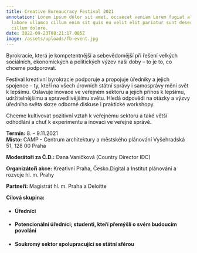 ```yaml
---
title: Creative Bureaucracy Festival 2021
annotation: Lorem ipsum dolor sit amet, occaecat veniam Lorem fugiat aliqua
  labore ullamco cillum enim sit quis eu velit elit pariatur sunt deserunt ut
  cillum dolore.
date: 2022-09-23T08:21:17.085Z
image: /assets/uploads/fb-event.jpg
---
```

<!--StartFragment-->

Byrokracie, která je kompetentnější a sebevědomější při řešení velkých sociálních, ekonomických a politických výzev naší doby – to je to, co chceme podporovat.

Festival kreativní byrokracie podporuje a propojuje úředníky a jejich spojence – ty, kteří na všech úrovních státní správy i samosprávy mění svět k lepšímu. Oslavuje inovace ve veřejném sektoru a jejich přínos k lepšímu, udržitelnějšímu a spravedlivějšímu světu. Hledá odpovědi na otázky a výzvy úředního světa skrze odborné diskuse i praktické workshopy.

Chceme kultivovat pozitivní vztah k veřejnému sektoru a také větší odhodlání a chuť k experimentu a inovaci ve veřejné správě.

<!--EndFragment-->

<!--StartFragment-->

**Termín:** 8. - 9.11.2021\
**Místo:** CAMP - Centrum architektury a městského plánování Vyšehradská 51, 128 00 Praha

**Moderátoři za Č.D.:** Dana Vaníčková (Country Director IDC)

**Organizátoři akce:** Kreativní Praha, Česko.Digital a Institut plánování a rozvoje hl. m. Prahy

**Partneři:** Magistrát hl. m. Praha a Deloitte

**Cílová skupina:**

* #### Úředníci
* #### Potencionální úředníci; studenti, kteří přemýšlí o svém budoucím povolání
* #### Soukromý sektor spolupracující se státní sférou

<!--EndFragment-->